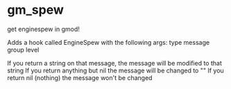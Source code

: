 gm_spew
==============

get enginespew in gmod!


Adds a hook called EngineSpew with the following args:
type
message
group
level

If you return a string on that message, the message will be modified to that string
If you return anything but nil the message will be changed to ""
If you return nil (nothing) the message won't be changed